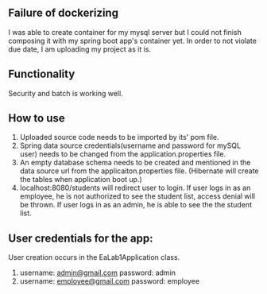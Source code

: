 ## Failure of dockerizing

I was able to create container for my mysql server but
I could not finish composing it with my spring boot app's container yet.
In order to not violate due date, I am uploading my project as it is.

## Functionality

Security and batch is working well.

## How to use

1. Uploaded source code needs to be imported by its' pom file.
2. Spring data source credentials(username and password for mySQL user)
needs to be changed from the application.properties file.
3. An empty database schema needs to be created and mentioned
in the data source url from the applicaiton.properties file.
(Hibernate will create the tables when application boot up.)
4. localhost:8080/students will redirect user to login. If user logs in
as an employee, he is not authorized to see the student list, access
denial will be thrown. If user logs in as an admin,
he is able to see the the student list.


## User credentials for the app:

User creation occurs in the EaLab1Application class.

1. username: admin@gmail.com   password: admin
2. username: employee@gmail.com    password: employee








